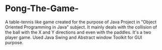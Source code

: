 # Pong-The-Game-
A  table-tennis like game created for the purpose of Java Project in "Object Oriented Programming in Java" subject.
It mainly deals with the collision of the ball with the X and Y directions and even with the paddles. It's a two player game.
Used Java Swing and Abstract window Toolkit for GUI purpose.
